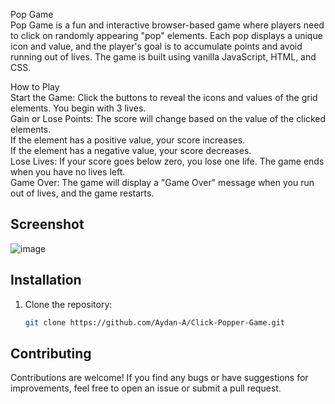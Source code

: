 Pop Game  
Pop Game is a fun and interactive browser-based game where players need to click on randomly appearing "pop" elements. Each pop displays a unique icon and value, and the player's goal is to accumulate points and avoid running out of lives. The game is built using vanilla JavaScript, HTML, and CSS.


How to Play  
Start the Game: Click the buttons to reveal the icons and values of the grid elements. You begin with 3 lives.  
Gain or Lose Points: The score will change based on the value of the clicked elements.  
If the element has a positive value, your score increases.  
If the element has a negative value, your score decreases.  
Lose Lives: If your score goes below zero, you lose one life. The game ends when you have no lives left.  
Game Over: The game will display a "Game Over" message when you run out of lives, and the game restarts.  

## Screenshot

![image](https://github.com/user-attachments/assets/f0b2fdea-9316-4807-a86b-1fc2ad7326e6)



## Installation

1. Clone the repository:

   ```bash
   git clone https://github.com/Aydan-A/Click-Popper-Game.git

## Contributing
Contributions are welcome! If you find any bugs or have suggestions for improvements, feel free to open an issue or submit a pull request.

